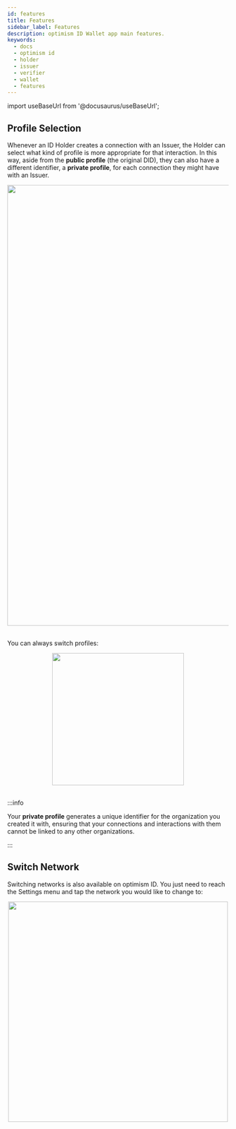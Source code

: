 ```yaml
---
id: features
title: Features
sidebar_label: Features
description: optimism ID Wallet app main features.
keywords:
  - docs
  - optimism id
  - holder
  - issuer
  - verifier
  - wallet
  - features
---
```


import useBaseUrl from '@docusaurus/useBaseUrl';

## Profile Selection

Whenever an ID Holder creates a connection with an Issuer, the Holder can select what kind of profile is more appropriate for that interaction. In this way, aside from the **public profile** (the original DID), they can also have a different identifier, a **private profile**, for each connection they might have with an Issuer.

<div align="center">
<img src={useBaseUrl("img/profiles-1.png")} width="1000"/>
</div>
<br/>

You can always switch profiles:

<div align="center">
<img src={useBaseUrl("img/profiles-2.png")} width="300"/>
</div>
<br/>

:::info

Your **private profile** generates a unique identifier for the organization you created it with, ensuring that your connections and interactions with them cannot be linked to any other organizations.

:::

## Switch Network

Switching networks is also available on optimism ID. You just need to reach the Settings menu and tap the network you would like to change to:

<div align="center">
<img src={useBaseUrl("img/network-select.png")} width="500"/>
</div>
<br/>
